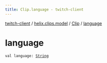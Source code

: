 ```yaml
---
title: Clip.language - twitch-client
---
```


[twitch-client](../../index.html) / [helix.clips.model](../index.html) / [Clip](index.html) / [language](./language.html)

# language

`val language: `[`String`](https://kotlinlang.org/api/latest/jvm/stdlib/kotlin/-string/index.html)